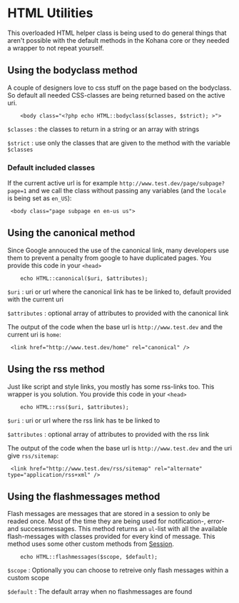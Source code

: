 # HTML Utilities

This overloaded HTML helper class is being used to do general things that aren't possible with the default methods in the Kohana core or they needed a wrapper to not repeat yourself.

## Using the bodyclass method

A couple of designers love to css stuff on the page based on the bodyclass. So default all needed CSS-classes are being returned based on the active uri.

	    <body class="<?php echo HTML::bodyclass($classes, $strict); >">
	    

`$classes`
: the classes to return in a string or an array with strings

`$strict`
: use only the classes that are given to the method with the variable `$classes`

### Default included classes

If the current active url is for example `http://www.test.dev/page/subpage?page=1` and we call the class without passing any variables (and the `locale` is being set as `en_US`):

     <body class="page subpage en en-us us">



## Using the canonical method

Since Google annouced the use of the canonical link, many developers use them to prevent a penalty from google to have duplicated pages. You provide this code in your `<head>`

	    echo HTML::canonical($uri, $attributes);	    

`$uri`
: uri or url where the canonical link has te be linked to, default provided with the current uri

`$attributes`
: optional array of attributes to provided with the canonical link

The output of the code when the base url is `http://www.test.dev` and the current uri is `home`:

     <link href="http://www.test.dev/home" rel="canonical" />


## Using the rss method

Just like script and style links, you mostly has some rss-links too. This wrapper is you solution. You provide this code in your `<head>`

	    echo HTML::rss($uri, $attributes);	    

`$uri`
: uri or url where the rss link has te be linked to

`$attributes`
: optional array of attributes to provided with the rss link

The output of the code when the base url is `http://www.test.dev` and the uri give `rss/sitemap`:

     <link href="http://www.test.dev/rss/sitemap" rel="alternate" type="application/rss+xml" />


## Using the flashmessages method

Flash messages are messages that are stored in a session to only be readed once. Most of the time they are being used for notification-, error- and successmessages. This method returns an `ul`-list with all the available flash-messages with classes provided for every kind of message. This method uses some other custom methods from [Session](utilities.session).

	    echo HTML::flashmessages($scope, $default);

`$scope`
: Optionally you can choose to retreive only flash messages within a custom scope

`$default`
: The default array when no flashmessages are found
